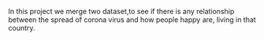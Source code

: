 In this project we merge two dataset,to see if there is any relationship between the spread of corona virus and how people happy are, living in that country.
